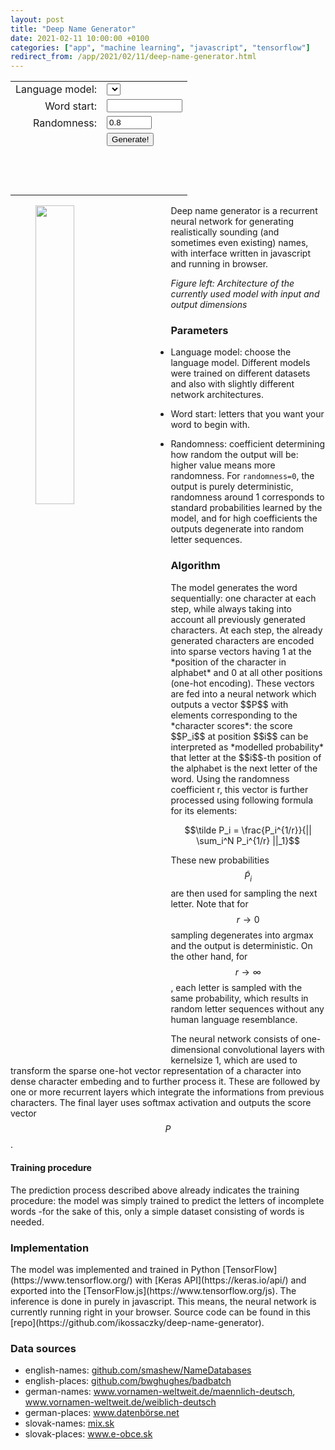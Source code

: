 ```yaml
---
layout: post
title: "Deep Name Generator"
date: 2021-02-11 10:00:00 +0100
categories: ["app", "machine learning", "javascript", "tensorflow"]
redirect_from: /app/2021/02/11/deep-name-generator.html
---
```

<!-- Loading tensorflow.js and jquery -->
<script src="https://cdn.jsdelivr.net/npm/@tensorflow/tfjs@2.0.1/dist/tf.min.js"></script>
<script src="https://code.jquery.com/jquery-3.5.1.min.js"></script>
<!-- Web interface -->
<form>
  <table>
    <tr>
      <td align="right">
        <label for="model">Language model:</label>
      </td>
      <td align="left">
        <select name="model" id="model"></select>
      </td>
    </tr>
    <tr>
      <td align="right">
        <label for="word_start">Word start:</label>
      </td>
      <td align="left">
        <input type="text" id="word_start" name="word_start" minlength="0" maxlength="20" size="12">
      </td>
    </tr>
    <tr>
      <td align="right">
        <label for="randomness">Randomness:</label>
      </td>
      <td align="left">
        <input type="number" id="randomness" name="randomness" min="0" max="10" value="0.8" size="3" step="0.1">
      </td>
    </tr>
    <tr>
      <td align="right">
      </td>
      <td align="left">
        <input type="button" value="Generate!" id="generate" onclick=predict>
      </td>
    </tr>
    <tr>
      <td colspan="2" align="center">
        <h3 id="output">&nbsp;</h3>
      </td>
    </tr>
  </table>
</form>


<p>
  <img src="" id="network_picture" width="35%" align="left" hspace="40" />
</p>
Deep name generator is a recurrent neural network for generating realistically sounding (and sometimes even existing) names, with interface written in javascript and running in browser.  

*Figure left: Architecture of the currently used model with input and output dimensions*
<h3 id="output">Parameters</h3>

- Language model: choose the language model. Different models were trained on different datasets and also with slightly different network architectures.

- Word start: letters that you want your word to begin with.

- Randomness: coefficient determining how random the output will be: higher value means more randomness. For `randomness=0`, the output is purely deterministic, randomness around 1 corresponds to standard probabilities learned by the model, and for high coefficients the outputs degenerate into random letter sequences.

<h3 id="output">Algorithm</h3>
The model generates the word sequentially: one character at each step, while always taking into account all previously generated characters. At each step, the already generated characters are encoded into sparse vectors having 1 at the *position of the character in alphabet* and 0 at all other positions (one-hot encoding). These vectors are fed into a neural network which outputs a vector $$P$$ with elements corresponding to the *character scores*: the score $$P_i$$ at position $$i$$ can be interpreted as *modelled probability* that letter at the $$i$$-th position of the alphabet is the next letter of the word. Using the randomness coefficient r, this vector is further processed using following formula for its elements:

$$\tilde P_i = \frac{P_i^{1/r}}{|| \sum_i^N P_i^{1/r} ||_1}$$

These new probabilities $$\tilde P_i$$ are then used for sampling the next letter. Note that for $$r \rightarrow 0$$ sampling degenerates into argmax and the output is deterministic. On the other hand, for $$r \rightarrow \infty$$, each letter is sampled with the same probability, which results in random letter sequences without any human language resemblance.

The neural network consists of one-dimensional convolutional layers with kernelsize 1, which are used to transform the sparse one-hot vector representation of a character into dense character embeding and to further process it. These are followed by one or more recurrent layers which integrate the informations from previous characters. The final layer uses softmax activation and outputs the score vector $$P$$.

<h4 id="output">Training procedure</h4>
The prediction process described above already indicates the training procedure: the model was simply trained to predict the letters of incomplete words -for the sake of this, only a simple dataset consisting of words is needed.

<h3 id="output">Implementation</h3>
The model was implemented and trained in Python [TensorFlow](https://www.tensorflow.org/) with [Keras API](https://keras.io/api/) and exported into the [TensorFlow.js](https://www.tensorflow.org/js). The inference is done in purely in javascript. This means, the neural network is currently running right in your browser. Source code can be found in this [repo](https://github.com/ikossaczky/deep-name-generator).

<h3 id="output">Data sources</h3>
<ul>
  <li>english-names: <a
      href="https://github.com/smashew/NameDatabases/blob/master/NamesDatabases/first%20names/us.txt">github.com/smashew/NameDatabases</a>
  </li>
  <li>english-places: <a
      href="https://raw.githubusercontent.com/bwghughes/badbatch/master/data/uk-towns-list/uk-towns.csv">github.com/bwghughes/badbatch</a>
  </li>
  <li>german-names: <a href="https://www.vornamen-weltweit.de/maennlich-deutsch.php"
      rel="nofollow">www.vornamen-weltweit.de/maennlich-deutsch</a>, <a
      href="https://www.vornamen-weltweit.de/weiblich-deutsch.php"
      rel="nofollow">www.vornamen-weltweit.de/weiblich-deutsch</a></li>
  <li>german-places: <a href="https://www.datenb%C3%B6rse.net/item/Liste_von_deutschen_Staedtenamen_.csv"
      rel="nofollow">www.datenbörse.net</a></li>
  <li>slovak-names: <a href="https://mix.sk/deti/babatko/mena-deti/" rel="nofollow">mix.sk</a></li>
  <li>slovak-places: <a href="https://www.e-obce.sk/zoznam_vsetkych_obci.html" rel="nofollow">www.e-obce.sk</a></li>
</ul>


<!-- Loading js interface to neural network directly from github using combinatronics.com-->
<script src="https://combinatronics.com/ikossaczky/deep-name-generator/master/network_interface.js"></script>